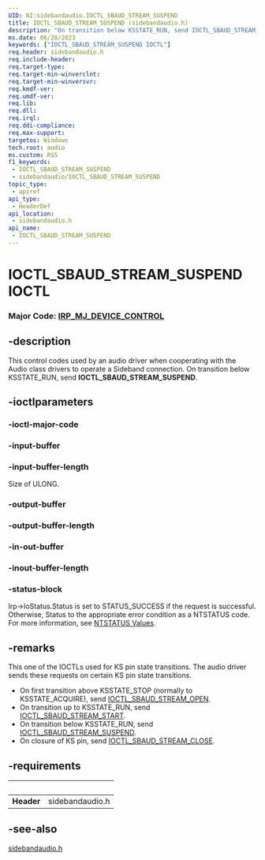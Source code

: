 ```yaml
---
UID: NI:sidebandaudio.IOCTL_SBAUD_STREAM_SUSPEND
title: IOCTL_SBAUD_STREAM_SUSPEND (sidebandaudio.h)
description: "On transition below KSSTATE_RUN, send IOCTL_SBAUD_STREAM_SUSPEND."
ms.date: 06/28/2023
keywords: ["IOCTL_SBAUD_STREAM_SUSPEND IOCTL"]
req.header: sidebandaudio.h
req.include-header: 
req.target-type: 
req.target-min-winverclnt: 
req.target-min-winversvr: 
req.kmdf-ver: 
req.umdf-ver: 
req.lib: 
req.dll: 
req.irql: 
req.ddi-compliance: 
req.max-support: 
targetos: Windows
tech.root: audio
ms.custom: RS5
f1_keywords:
 - IOCTL_SBAUD_STREAM_SUSPEND
 - sidebandaudio/IOCTL_SBAUD_STREAM_SUSPEND
topic_type:
 - apiref
api_type:
 - HeaderDef
api_location:
 - sidebandaudio.h
api_name:
 - IOCTL_SBAUD_STREAM_SUSPEND
---
```


# IOCTL_SBAUD_STREAM_SUSPEND IOCTL

### Major Code:  [IRP_MJ_DEVICE_CONTROL](/windows-hardware/drivers/kernel/irp-mj-device-control)

## -description

This control codes used by an audio driver when cooperating with the Audio class drivers to operate a Sideband connection. On transition below KSSTATE_RUN, send **IOCTL_SBAUD_STREAM_SUSPEND**.

## -ioctlparameters

### -ioctl-major-code

### -input-buffer

### -input-buffer-length

Size of ULONG.

### -output-buffer

### -output-buffer-length

### -in-out-buffer

### -inout-buffer-length

### -status-block

Irp->IoStatus.Status is set to STATUS_SUCCESS if the request is successful. Otherwise, Status to the appropriate error condition as a NTSTATUS code. For more information, see [NTSTATUS Values](/windows-hardware/drivers/kernel/ntstatus-values).

## -remarks

This one of the IOCTLs used for KS pin state transitions. The audio driver sends these requests on certain KS pin state transitions.

- On first transition above KSSTATE_STOP (normally to KSSTATE_ACQUIRE), send [IOCTL_SBAUD_STREAM_OPEN](/windows-hardware/drivers/ddi/sidebandaudio/ni-sidebandaudio-ioctl_sbaud_stream_open).
- On transition up to KSSTATE_RUN, send [IOCTL_SBAUD_STREAM_START](/windows-hardware/drivers/ddi/sidebandaudio/ni-sidebandaudio-ioctl_sbaud_stream_start).
- On transition below KSSTATE_RUN, send [IOCTL_SBAUD_STREAM_SUSPEND](/windows-hardware/drivers/ddi/sidebandaudio/ni-sidebandaudio-ioctl_sbaud_stream_suspend).
- On closure of KS pin, send [IOCTL_SBAUD_STREAM_CLOSE](/windows-hardware/drivers/ddi/sidebandaudio/ni-sidebandaudio-ioctl_sbaud_stream_close).

## -requirements

| &nbsp; | &nbsp; |
| ---- |:---- |
| **Header** | sidebandaudio.h |

## -see-also

[sidebandaudio.h](index.md)
